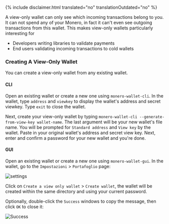 {% include disclaimer.html translated="no" translationOutdated="no" %}

A view-only wallet can only see which incoming transactions belong to you. It can not spend any of your Monero, in fact it can't even see outgoing transactions from this wallet. This makes view-only wallets particularly interesting for

* Developers writing libraries to validate payments
* End users validating incoming transactions to cold wallets

### Creating A View-Only Wallet

You can create a view-only wallet from any existing wallet.

#### CLI

Open an existing wallet or create a new one using `monero-wallet-cli`. In the wallet, type `address` and `viewkey` to display the wallet's address and secret viewkey. Type `exit` to close the wallet.

Next, create your view-only wallet by typing `monero-wallet-cli --generate-from-view-key wallet-name`. The last argument will be your new wallet's file name. You will be prompted for `Standard address` and `View key` by the wallet. Paste in your original wallet's address and secret view key. Next, enter and confirm a password for your new wallet and you're done.

#### GUI

Open an existing wallet or create a new one using `monero-wallet-gui`. In the wallet, go to the `Impostazioni` > `Portafoglio` page:

![settings](png/view-only/settings.png)

Click on `Create a view only wallet` > `Create wallet`, the wallet will be created within the same directory and using your current password.

Optionally, double-click the `Success` windows to copy the message, then click `OK` to close it:

![Success](png/view-only/Success.png)
